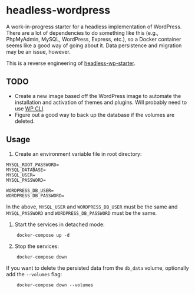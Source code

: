 # headless-wordpress

A work-in-progress starter for a headless implementation of WordPress.  There are a lot of dependencies to do something like this (e.g., PhpMyAdmin, MySQL, WordPress, Express, etc.), so a Docker container seems like a good way of going about it.  Data persistence and migration may be an issue, however.

This is a reverse engineering of [headless-wp-starter](https://github.com/postlight/headless-wp-starter).

## TODO

- Create a new image based off the WordPress image to automate the installation and activation of themes and plugins.  Will probably need to use [WP CLI](https://wp-cli.org/).
- Figure out a good way to back up the database if the volumes are deleted.

## Usage

1. Create an environment variable file in root directory:

```
MYSQL_ROOT_PASSWORD=
MYSQL_DATABASE=
MYSQL_USER=
MYSQL_PASSWORD=

WORDPRESS_DB_USER=
WORDPRESS_DB_PASSWORD=
```

In the above, `MYSQL_USER` and `WORDPRESS_DB_USER` must be the same and `MYSQL_PASSWORD` and `WORDPRESS_DB_PASSWORD` must be the same.

1. Start the services in detached mode:

```
    docker-compose up -d
```

2. Stop the services:

```
    docker-compose down
```

If you want to delete the persisted data from the `db_data` volume, optionally add the `--volumes` flag:

```
    docker-compose down --volumes
```